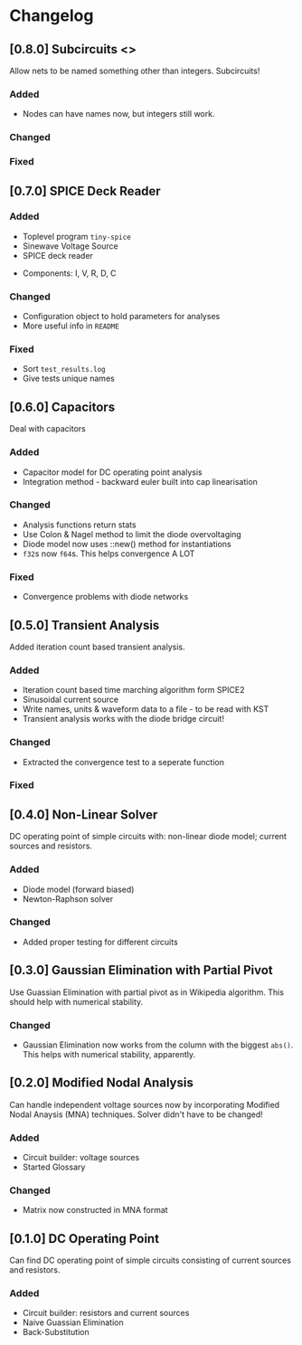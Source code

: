 # Changelog

## [0.8.0] Subcircuits <<Unreleased>>
Allow nets to be named something other than integers. Subcircuits!

### Added
- Nodes can have names now, but integers still work.

### Changed

### Fixed


## [0.7.0] SPICE Deck Reader

### Added
- Toplevel program `tiny-spice` 
- Sinewave Voltage Source
- SPICE deck reader
 * Components: I, V, R, D, C

### Changed
- Configuration object to hold parameters for analyses
- More useful info in `README`

### Fixed
- Sort `test_results.log`
- Give tests unique names



## [0.6.0] Capacitors
Deal with capacitors

### Added
- Capacitor model for DC operating point analysis
- Integration method - backward euler built into cap linearisation

### Changed
- Analysis functions return stats
- Use Colon & Nagel method to limit the diode overvoltaging
- Diode model now uses ::new() method for instantiations
- `f32`s now `f64`s. This helps convergence A LOT

### Fixed
- Convergence problems with diode networks



## [0.5.0] Transient Analysis
Added iteration count based transient analysis.

### Added
- Iteration count based time marching algorithm form SPICE2
- Sinusoidal current source
- Write names, units & waveform data to a file - to be read with KST
- Transient analysis works with the diode bridge circuit!

### Changed
- Extracted the convergence test to a seperate function

### Fixed


## [0.4.0] Non-Linear Solver
DC operating point of simple circuits with: non-linear diode model; current 
sources and resistors.

### Added
- Diode model (forward biased)
- Newton-Raphson solver

### Changed
- Added proper testing for different circuits


## [0.3.0] Gaussian Elimination with Partial Pivot
Use Guassian Elimination with partial pivot as in Wikipedia algorithm. This
should help with numerical stability.

### Changed
- Gaussian Elimination now works from the column with the biggest `abs()`.
  This helps with numerical stability, apparently.


## [0.2.0] Modified Nodal Analysis
Can handle independent voltage sources now by incorporating Modified Nodal
Anaysis (MNA) techniques. Solver didn't have to be changed!

### Added 
- Circuit builder: voltage sources
- Started Glossary

### Changed
- Matrix now constructed in MNA format


## [0.1.0] DC Operating Point
Can find DC operating point of simple circuits consisting of current sources and
resistors.

### Added 
- Circuit builder: resistors and current sources
- Naive Guassian Elimination
- Back-Substitution

